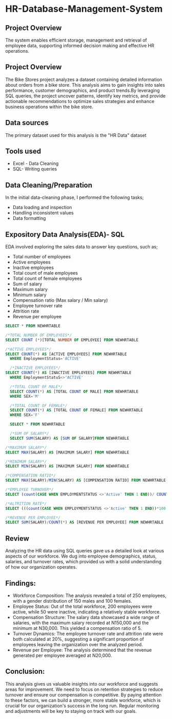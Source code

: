 # HR-Database-Management-System

## Project Overview
The system enables efficient storage, management and retrieval of employee data, supporting informed decision making and effective HR operations.

## Project Overview
The Bike Stores project analyzes a dataset containing detailed information about orders from a bike store. This analysis aims to gain insights into sales performance, customer demographics, and product trends.By leveraging SQL queries, the project uncover patterns, identify key metrics, and provide actionable recommendations to optimize sales strategies and enhance business operations within the bike store.

## Data sources
The primary dataset used for this analysis is the "HR Data" dataset 

## Tools used
- Excel - Data Cleaning 
- SQL- Writing queries

## Data Cleaning/Preparation
In the initial data-cleaning phase, I performed the following tasks;
- Data loading and inspection
- Handling inconsistent values
- Data formatting

## Expository Data Analysis(EDA)- SQL
EDA involved exploring the sales data to answer key questions, such as;
- Total number of employees
- Active employees
- Inactive employees
- Total count of male employees
- Total count of female employees
- Sum of salary
- Maximum salary
- Minimum salary
- Compensation ratio (Max salary / Min salary)
- Employee turnover rate
- Attrition rate
- Revenue per employee

```SQL
SELECT * FROM NEWHRTABLE

/*TOTAL NUMBER OF EMPLOYEES*/
SELECT COUNT (*)[TOTAL NUMBER OF EMPLOYEE] FROM NEWHRTABLE

/*ACTIVE EMPLOYEES*/
SELECT COUNT(*) AS [ACTIVE EMPLOYEES] FROM NEWHRTABLE
  WHERE EmploymentStatus='ACTIVE'

  /*INACTIVE EMPLOYEES*/
SELECT COUNT(*) AS [INACTIVE EMPLOYEES] FROM NEWHRTABLE
  WHERE EmploymentStatuS<>'ACTIVE'

  /*TOTAL COUNT OF MALE*/
  SELECT COUNT(*) AS [TOTAL COUNT OF MALE] FROM NEWHRTABLE
  WHERE SEX='M'

  /*TOTAL COUNT OF FEMALE*/
  SELECT COUNT(*) AS [TOTAL COUNT OF FEMALE] FROM NEWHRTABLE
  WHERE SEX='F'

  SELECT * FROM NEWHRTABLE

  /*SUM OF SALARY*/
  SELECT SUM(SALARY) AS [SUM OF SALARY]FROM NEWHRTABLE

/*MAXIMUM SALARY*/
SELECT MAX(SALARY) AS [MAXIMUM SALARY] FROM NEWHRTABLE

/*MINIMUM SALARY*/
SELECT MIN(SALARY) AS [MAXIMUM SALARY] FROM NEWHRTABLE

/*COMPENSATION RATIO*/
SELECT MAX(SALARY)/MIN(SALARY) AS [COMPENSATION RATIO] FROM NEWHRTABLE

/*EMPLOYEE TURNOVER*/
SELECT (count(CASE WHEN EMPLOYMENTSTATUS <>'Active' THEN 1 END))/ COUNT(*) AS [EMPLOYEE TURNOVER] FROM NEWHRTABLE

/*ALTRITION RATE*/
SELECT (((count(CASE WHEN EMPLOYMENTSTATUS <>'Active' THEN 1 END))*100.0)/ COUNT(*)) AS [ATTRITION RATE] FROM NEWHRTABLE

/*REVENUE PER EMPLOYEE*/
SELECT SUM(SALARY)/COUNT(*) AS [REVENUE PER EMPLOYEE] FROM NEWHRTABLE

```
## Review
Analyzing the HR data using SQL queries gave us a detailed look at various aspects of our workforce. We dug into employee demographics, status, salaries, and turnover rates, which provided us with a solid understanding of how our organization operates.

## Findings:
- Workforce Composition: The analysis revealed a total of 250 employees, with a gender distribution of 150 males and 100 females.
- Employee Status: Out of the total workforce, 200 employees were active, while 50 were inactive, indicating a relatively stable workforce.
- Compensation Structure: The salary data showcased a wide range of salaries, with the maximum salary recorded at N150,000 and the minimum at N30,000. This yielded a compensation ratio of 5.
- Turnover Dynamics: The employee turnover rate and attrition rate were both calculated at 20%, suggesting a significant proportion of employees leaving the organization over the analyzed period.
- Revenue per Employee: The analysis determined that the revenue generated per employee averaged at N20,000.
  
## Conclusion:
This analysis gives us valuable insights into our workforce and suggests areas for improvement. We need to focus on retention strategies to reduce turnover and ensure our compensation is competitive. By paying attention to these factors, we can build a stronger, more stable workforce, which is crucial for our organization's success in the long run. Regular monitoring and adjustments will be key to staying on track with our goals.
























